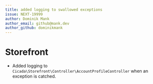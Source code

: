 ```yaml
---
title: added logging to swallowed exceptions
issue: NEXT-19999
author: Dominik Mank
author_email: github@mank.dev
author_github: dominikmank
---
```

# Storefront
* Added logging to `Cicada\Storefront\Controller\AccountProfileController` when an exception is catched. 
